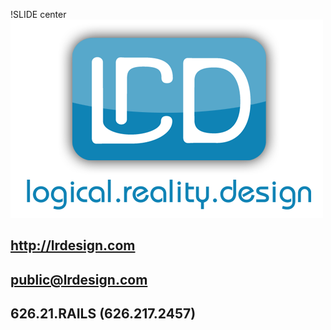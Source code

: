 !SLIDE center
![LRD Logo](image/isolated_logo.png)

## http://lrdesign.com
## public@lrdesign.com
## 626.21.RAILS (626.217.2457)
<!-- vim: ft=markdown:fo=:lbr 
Consider :so showoff.vim 
--> 
